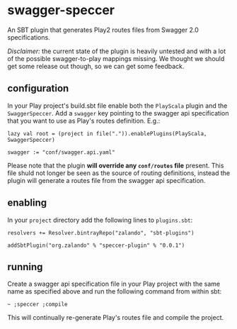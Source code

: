 # swagger-speccer

An SBT plugin that generates Play2 routes files from Swagger 2.0 specifications.

*Disclaimer:* the current state of the plugin is heavily untested and with a lot of the possible swagger-to-play mappings missing.  We thought we should get some release out though, so we can get some feedback.

## configuration

In your Play project's build.sbt file enable both the `PlayScala` plugin and the `SwaggerSpeccer`.  Add a `swagger` key pointing to the swagger api specification that you want to use as Play's routes definition. E.g.:
 
```
lazy val root = (project in file(".")).enablePlugins(PlayScala, SwaggerSpeccer)

swagger := "conf/swagger.api.yaml"
```

Please note that the plugin **will override any `conf/routes` file** present.  This file shuld not longer be seen as the source of routing definitions, instead the plugin will generate a routes file from the swagger api specification.

## enabling

In your `project` directory add the following lines to `plugins.sbt`:

```
resolvers += Resolver.bintrayRepo("zalando", "sbt-plugins")

addSbtPlugin("org.zalando" % "speccer-plugin" % "0.0.1")
```

## running

Create a swagger api specification file in your Play project with the same name as specified above and run the following command from within sbt:
 
```
~ ;speccer ;compile
```

This will continually re-generate Play's routes file and compile the project.


